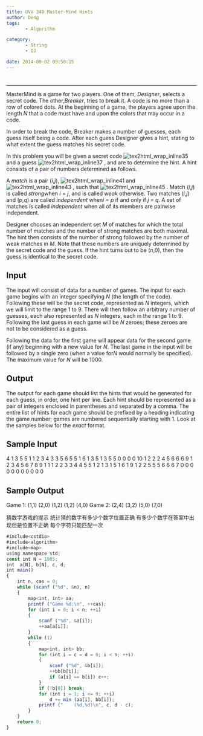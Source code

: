 ```yaml
---
title: UVa 340 Master-Mind Hints
author: Deng
tags: 
       - Algorithm

category: 
       - String
       - OJ

date: 2014-09-02 09:50:15
---
```

#

****

MasterMind is a game for two players. One of them, *Designer*, selects a secret code. The other,*Breaker*, tries to break it. A code is no more than a row of colored dots. At the beginning of a game, the players agree upon the length *N* that a code must have and upon the colors that may occur in a code.

In order to break the code, Breaker makes a number of guesses, each guess itself being a code. After each guess Designer gives a hint, stating to what extent the guess matches his secret code.

In this problem you will be given a secret code ![tex2html_wrap_inline35](../images/dge.org-external-3-340img1.gif.png) and a guess ![tex2html_wrap_inline37](../images/dge.org-external-3-340img2.gif.png) , and are to determine the hint. A hint consists of a pair of numbers determined as follows.

A *match* is a pair (*i*,*j*), ![tex2html_wrap_inline41](../images/dge.org-external-3-340img3.gif.png) and ![tex2html_wrap_inline43](../images/dge.org-external-3-340img4.gif.png) , such that ![tex2html_wrap_inline45](../images/dge.org-external-3-340img5.gif.png) . Match (*i*,*j*) is called *strong*when *i* = *j*, and is called *weak* otherwise. Two matches (*i*,*j*) and (*p*,*q*) are called *independent* when*i* = *p* if and only if *j* = *q*. A set of matches is called *independent* when all of its members are pairwise independent.

Designer chooses an independent set *M* of matches for which the total number of matches and the number of strong matches are both maximal. The hint then consists of the number of strong followed by the number of weak matches in *M*. Note that these numbers are uniquely determined by the secret code and the guess. If the hint turns out to be (*n*,0), then the guess is identical to the secret code.

## Input

The input will consist of data for a number of games. The input for each game begins with an integer specifying *N* (the length of the code). Following these will be the secret code, represented as *N* integers, which we will limit to the range 1 to 9. There will then follow an arbitrary number of guesses, each also represented as *N* integers, each in the range 1 to 9. Following the last guess in each game will be *N* zeroes; these zeroes are not to be considered as a guess.

Following the data for the first game will appear data for the second game (if any) beginning with a new value for *N*. The last game in the input will be followed by a single zero (when a value for*N* would normally be specified). The maximum value for *N* will be 1000.

## Output

The output for each game should list the hints that would be generated for each guess, in order, one hint per line. Each hint should be represented as a pair of integers enclosed in parentheses and separated by a comma. The entire list of hints for each game should be prefixed by a heading indicating the game number; games are numbered sequentially starting with 1. Look at the samples below for the *exact* format.

## Sample Input

4 1 3 5 5 1 1 2 3 4 3 3 5 6 5 5 1 6 1 3 5 1 3 5 5 0 0 0 0 10 1 2 2 2 4 5 6 6 6 9 1 2 3 4 5 6 7 8 9 1 1 1 2 2 3 3 4 4 5 5 1 2 1 3 1 5 1 6 1 9 1 2 2 5 5 5 6 6 6 7 0 0 0 0 0 0 0 0 0 0 0

## Sample Output

Game 1: (1,1) (2,0) (1,2) (1,2) (4,0) Game 2: (2,4) (3,2) (5,0) (7,0)

猜数字游戏的提示 统计猜的数字有多少个数字位置正确 有多少个数字在答案中出现但是位置不正确 每个字符只能匹配一次

```js 
#include<cstdio>
#include<algorithm>
#include<map>
using namespace std;
const int N = 1005;
int  a[N], b[N], c, d;
int main()
{
    int n, cas = 0;
    while (scanf ("%d", &n), n)
    {
        map<int, int> aa;
        printf ("Game %d:\n", ++cas);
        for (int i = 0; i < n; ++i)
        {
            scanf ("%d", &a[i]);
            ++aa[a[i]];
        }
        while (1)
        {
            map<int, int> bb;
            for (int i = c = d = 0; i < n; ++i)
            {
                scanf ("%d", &b[i]);
                ++bb[b[i]];
                if (a[i] == b[i]) c++;
            }
            if (!b[0]) break;
            for (int i = 1; i <= 9; ++i)
                d += min (aa[i], bb[i]);
            printf ("    (%d,%d)\n", c, d - c);
        }
    }
    return 0;
}
```